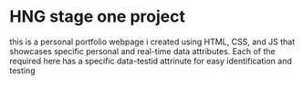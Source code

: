# HNG stage one project
this is a personal portfolio webpage i created using HTML, CSS, and JS that showcases specific personal and real-time data attributes. Each of the required here has a specific data-testid attrinute for easy identification and testing
